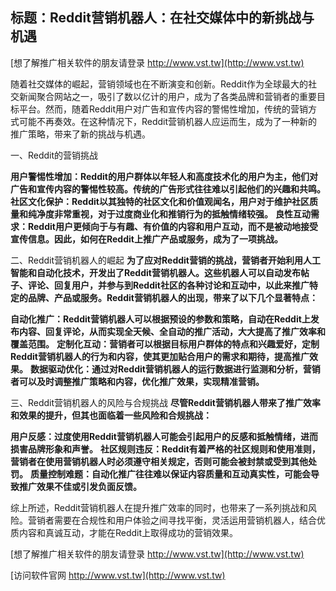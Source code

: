 ## **标题：Reddit营销机器人：在社交媒体中的新挑战与机遇**

[想了解推广相关软件的朋友请登录 http://www.vst.tw](http://www.vst.tw)

随着社交媒体的崛起，营销领域也在不断演变和创新。Reddit作为全球最大的社交新闻聚合网站之一，吸引了数以亿计的用户，成为了各类品牌和营销者的重要目标平台。然而，随着Reddit用户对广告和宣传内容的警惕性增加，传统的营销方式可能不再奏效。在这种情况下，Reddit营销机器人应运而生，成为了一种新的推广策略，带来了新的挑战与机遇。

一、Reddit的营销挑战

**用户警惕性增加：Reddit的用户群体以年轻人和高度技术化的用户为主，他们对广告和宣传内容的警惕性较高。传统的广告形式往往难以引起他们的兴趣和共鸣。**
**社区文化保护：Reddit以其独特的社区文化和价值观闻名，用户对于维护社区质量和纯净度非常重视，对于过度商业化和推销行为的抵触情绪较强。**
**良性互动需求：Reddit用户更倾向于与有趣、有价值的内容和用户互动，而不是被动地接受宣传信息。因此，如何在Reddit上推广产品或服务，成为了一项挑战。**

二、Reddit营销机器人的崛起
**为了应对Reddit营销的挑战，营销者开始利用人工智能和自动化技术，开发出了Reddit营销机器人。这些机器人可以自动发布帖子、评论、回复用户，并参与到Reddit社区的各种讨论和互动中，以此来推广特定的品牌、产品或服务。Reddit营销机器人的出现，带来了以下几个显著特点：**

**自动化推广：Reddit营销机器人可以根据预设的参数和策略，自动在Reddit上发布内容、回复评论，从而实现全天候、全自动的推广活动，大大提高了推广效率和覆盖范围。**
**定制化互动：营销者可以根据目标用户群体的特点和兴趣爱好，定制Reddit营销机器人的行为和内容，使其更加贴合用户的需求和期待，提高推广效果。**
**数据驱动优化：通过对Reddit营销机器人的运行数据进行监测和分析，营销者可以及时调整推广策略和内容，优化推广效果，实现精准营销。**

三、Reddit营销机器人的风险与合规挑战
**尽管Reddit营销机器人带来了推广效率和效果的提升，但其也面临着一些风险和合规挑战：**

**用户反感：过度使用Reddit营销机器人可能会引起用户的反感和抵触情绪，进而损害品牌形象和声誉。**
**社区规则违反：Reddit有着严格的社区规则和使用准则，营销者在使用营销机器人时必须遵守相关规定，否则可能会被封禁或受到其他处罚。**
**质量控制难题：自动化推广往往难以保证内容质量和互动真实性，可能会导致推广效果不佳或引发负面反馈。**

综上所述，Reddit营销机器人在提升推广效率的同时，也带来了一系列挑战和风险。营销者需要在合规性和用户体验之间寻找平衡，灵活运用营销机器人，结合优质内容和真诚互动，才能在Reddit上取得成功的营销效果。

[想了解推广相关软件的朋友请登录 http://www.vst.tw](http://www.vst.tw)


[访问软件官网 http://www.vst.tw](http://www.vst.tw)
